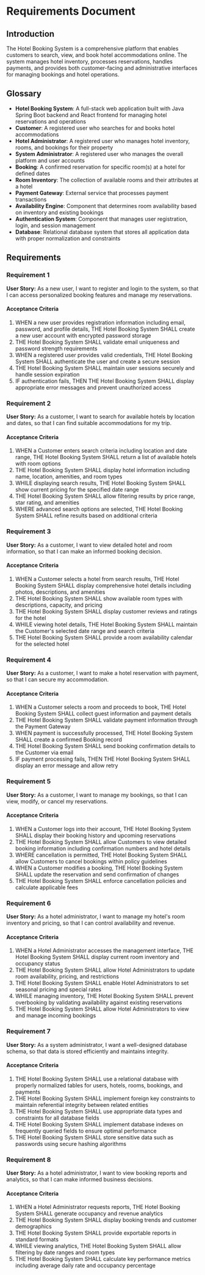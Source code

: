# Requirements Document

## Introduction

The Hotel Booking System is a comprehensive platform that enables customers to search, view, and book hotel accommodations online. The system manages hotel inventory, processes reservations, handles payments, and provides both customer-facing and administrative interfaces for managing bookings and hotel operations.

## Glossary

- **Hotel Booking System**: A full-stack web application built with Java Spring Boot backend and React frontend for managing hotel reservations and operations
- **Customer**: A registered user who searches for and books hotel accommodations
- **Hotel Administrator**: A registered user who manages hotel inventory, rooms, and bookings for their property
- **System Administrator**: A registered user who manages the overall platform and user accounts
- **Booking**: A confirmed reservation for specific room(s) at a hotel for defined dates
- **Room Inventory**: The collection of available rooms and their attributes at a hotel
- **Payment Gateway**: External service that processes payment transactions
- **Availability Engine**: Component that determines room availability based on inventory and existing bookings
- **Authentication System**: Component that manages user registration, login, and session management
- **Database**: Relational database system that stores all application data with proper normalization and constraints

## Requirements

### Requirement 1

**User Story:** As a new user, I want to register and login to the system, so that I can access personalized booking features and manage my reservations.

#### Acceptance Criteria

1. WHEN a new user provides registration information including email, password, and profile details, THE Hotel Booking System SHALL create a new user account with encrypted password storage
2. THE Hotel Booking System SHALL validate email uniqueness and password strength requirements
3. WHEN a registered user provides valid credentials, THE Hotel Booking System SHALL authenticate the user and create a secure session
4. THE Hotel Booking System SHALL maintain user sessions securely and handle session expiration
5. IF authentication fails, THEN THE Hotel Booking System SHALL display appropriate error messages and prevent unauthorized access

### Requirement 2

**User Story:** As a customer, I want to search for available hotels by location and dates, so that I can find suitable accommodations for my trip.

#### Acceptance Criteria

1. WHEN a Customer enters search criteria including location and date range, THE Hotel Booking System SHALL return a list of available hotels with room options
2. THE Hotel Booking System SHALL display hotel information including name, location, amenities, and room types
3. WHILE displaying search results, THE Hotel Booking System SHALL show current pricing for the specified date range
4. THE Hotel Booking System SHALL allow filtering results by price range, star rating, and amenities
5. WHERE advanced search options are selected, THE Hotel Booking System SHALL refine results based on additional criteria

### Requirement 3

**User Story:** As a customer, I want to view detailed hotel and room information, so that I can make an informed booking decision.

#### Acceptance Criteria

1. WHEN a Customer selects a hotel from search results, THE Hotel Booking System SHALL display comprehensive hotel details including photos, descriptions, and amenities
2. THE Hotel Booking System SHALL show available room types with descriptions, capacity, and pricing
3. THE Hotel Booking System SHALL display customer reviews and ratings for the hotel
4. WHILE viewing hotel details, THE Hotel Booking System SHALL maintain the Customer's selected date range and search criteria
5. THE Hotel Booking System SHALL provide a room availability calendar for the selected hotel

### Requirement 4

**User Story:** As a customer, I want to make a hotel reservation with payment, so that I can secure my accommodation.

#### Acceptance Criteria

1. WHEN a Customer selects a room and proceeds to book, THE Hotel Booking System SHALL collect guest information and payment details
2. THE Hotel Booking System SHALL validate payment information through the Payment Gateway
3. WHEN payment is successfully processed, THE Hotel Booking System SHALL create a confirmed Booking record
4. THE Hotel Booking System SHALL send booking confirmation details to the Customer via email
5. IF payment processing fails, THEN THE Hotel Booking System SHALL display an error message and allow retry

### Requirement 5

**User Story:** As a customer, I want to manage my bookings, so that I can view, modify, or cancel my reservations.

#### Acceptance Criteria

1. WHEN a Customer logs into their account, THE Hotel Booking System SHALL display their booking history and upcoming reservations
2. THE Hotel Booking System SHALL allow Customers to view detailed booking information including confirmation numbers and hotel details
3. WHERE cancellation is permitted, THE Hotel Booking System SHALL allow Customers to cancel bookings within policy guidelines
4. WHEN a Customer modifies a booking, THE Hotel Booking System SHALL update the reservation and send confirmation of changes
5. THE Hotel Booking System SHALL enforce cancellation policies and calculate applicable fees

### Requirement 6

**User Story:** As a hotel administrator, I want to manage my hotel's room inventory and pricing, so that I can control availability and revenue.

#### Acceptance Criteria

1. WHEN a Hotel Administrator accesses the management interface, THE Hotel Booking System SHALL display current room inventory and occupancy status
2. THE Hotel Booking System SHALL allow Hotel Administrators to update room availability, pricing, and restrictions
3. THE Hotel Booking System SHALL enable Hotel Administrators to set seasonal pricing and special rates
4. WHILE managing inventory, THE Hotel Booking System SHALL prevent overbooking by validating availability against existing reservations
5. THE Hotel Booking System SHALL allow Hotel Administrators to view and manage incoming bookings

### Requirement 7

**User Story:** As a system administrator, I want a well-designed database schema, so that data is stored efficiently and maintains integrity.

#### Acceptance Criteria

1. THE Hotel Booking System SHALL use a relational database with properly normalized tables for users, hotels, rooms, bookings, and payments
2. THE Hotel Booking System SHALL implement foreign key constraints to maintain referential integrity between related entities
3. THE Hotel Booking System SHALL use appropriate data types and constraints for all database fields
4. THE Hotel Booking System SHALL implement database indexes on frequently queried fields to ensure optimal performance
5. THE Hotel Booking System SHALL store sensitive data such as passwords using secure hashing algorithms

### Requirement 8

**User Story:** As a hotel administrator, I want to view booking reports and analytics, so that I can make informed business decisions.

#### Acceptance Criteria

1. WHEN a Hotel Administrator requests reports, THE Hotel Booking System SHALL generate occupancy and revenue analytics
2. THE Hotel Booking System SHALL display booking trends and customer demographics
3. THE Hotel Booking System SHALL provide exportable reports in standard formats
4. WHILE viewing analytics, THE Hotel Booking System SHALL allow filtering by date ranges and room types
5. THE Hotel Booking System SHALL calculate key performance metrics including average daily rate and occupancy percentage